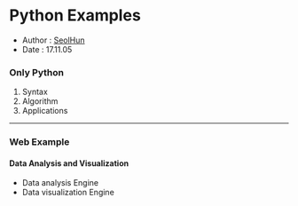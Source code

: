 # Python Examples
- Author : [SeolHun](https://github.com/SeolHun)
- Date : 17.11.05

### Only Python
1. Syntax
2. Algorithm
3. Applications

---
### Web Example
#### Data Analysis and Visualization
- Data analysis Engine
- Data visualization Engine

